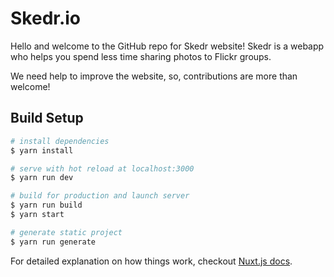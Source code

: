 # Skedr.io
Hello and welcome to the GitHub repo for Skedr website! 
Skedr is a webapp who helps you spend less time sharing photos to Flickr groups.

We need help to improve the website, so, contributions are more than welcome!

## Build Setup

``` bash
# install dependencies
$ yarn install

# serve with hot reload at localhost:3000
$ yarn run dev

# build for production and launch server
$ yarn run build
$ yarn start

# generate static project
$ yarn run generate
```

For detailed explanation on how things work, checkout [Nuxt.js docs](https://nuxtjs.org).
